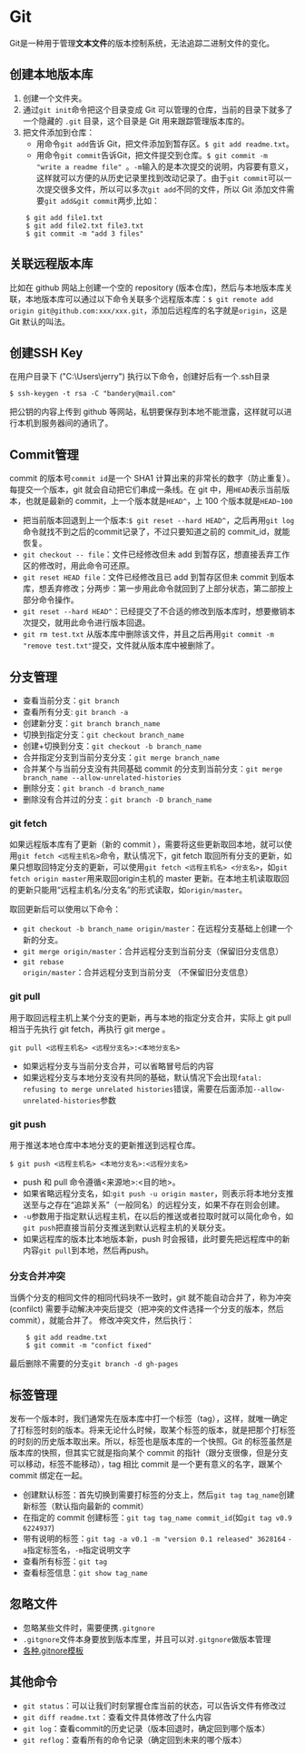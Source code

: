 # Git

Git是一种用于管理**文本文件**的版本控制系统，无法追踪二进制文件的变化。

## 创建本地版本库

1. 创建一个文件夹。
2. 通过`git init`命令把这个目录变成 Git 可以管理的仓库，当前的目录下就多了一个隐藏的 `.git` 目录，这个目录是 Git 用来跟踪管理版本库的。
3. 把文件添加到仓库：
   - 用命令`git add`告诉 Git，把文件添加到暂存区。`$ git add readme.txt`。
   - 用命令`git commit`告诉Git，把文件提交到仓库。`$ git commit -m "write a readme file" `。`-m`输入的是本次提交的说明，内容要有意义，这样就可以方便的从历史记录里找到改动记录了。由于`git commit`可以一次提交很多文件，所以可以多次`git add`不同的文件，所以 Git 添加文件需要`git add&git commit`两步,比如：

```shell
    $ git add file1.txt
    $ git add file2.txt file3.txt
    $ git commit -m "add 3 files"
```

## 关联远程版本库

比如在 github 网站上创建一个空的 repository (版本仓库)，然后与本地版本库关联，本地版本库可以通过以下命令关联多个远程版本库：`$ git remote add origin git@github.com:xxx/xxx.git`，添加后远程库的名字就是`origin`，这是 Git 默认的叫法。

## 创建SSH Key

在用户目录下 ("C:\Users\jerry") 执行以下命令，创建好后有一个.ssh目录

```shell
$ ssh-keygen -t rsa -C "bandery@mail.com"
```

把公钥的内容上传到 github 等网站，私钥要保存到本地不能泄露，这样就可以进行本机到服务器间的通讯了。

## Commit管理

commit 的版本号`commit id`是一个 SHA1 计算出来的非常长的数字（防止重复）。每提交一个版本，git 就会自动把它们串成一条线。在 git 中，用`HEAD`表示当前版本，也就是最新的 commit，上一个版本就是`HEAD^`，上 100 个版本就是`HEAD~100`

- 把当前版本回退到上一个版本:`$ git reset --hard HEAD^`，之后再用`git log`命令就找不到之后的commit记录了，不过只要知道之前的 commit_id，就能恢复。
- `git checkout -- file`：文件已经修改但未 add 到暂存区，想直接丢弃工作区的修改时，用此命令可还原。
- `git reset HEAD file`：文件已经修改且已 add 到暂存区但未 commit 到版本库，想丢弃修改；分两步：第一步用此命令就回到了上部分状态，第二部按上部分命令操作。
- `git reset --hard HEAD^`：已经提交了不合适的修改到版本库时，想要撤销本次提交，就用此命令进行版本回退。
- `git rm test.txt` 从版本库中删除该文件，并且之后再用`git commit -m "remove test.txt"`提交，文件就从版本库中被删除了。

## 分支管理

- 查看当前分支：`git branch`
- 查看所有分支: `git branch -a`
- 创建新分支：`git branch branch_name`
- 切换到指定分支：`git checkout branch_name`
- 创建+切换到分支：`git checkout -b branch_name`
- 合并指定分支到当前分支分支：`git merge branch_name`
- 合并某个与当前分支没有共同基础 commit 的分支到当前分支：`git merge branch_name --allow-unrelated-histories`
- 删除分支：`git branch -d branch_name`
- 删除没有合并过的分支：`git branch -D branch_name`

### git fetch

如果远程版本库有了更新（新的 commit ），需要将这些更新取回本地，就可以使用`git fetch <远程主机名>`命令，默认情况下，git fetch 取回所有分支的更新，如果只想取回特定分支的更新，可以使用`git fetch <远程主机名> <分支名>`，如`git fetch origin master`用来取回origin主机的 master 更新。在本地主机读取取回的更新只能用“远程主机名/分支名”的形式读取，如`origin/master`。

取回更新后可以使用以下命令：

- `git checkout -b branch_name origin/master`：在远程分支基础上创建一个新的分支。
- `git merge origin/master`：合并远程分支到当前分支（保留旧分支信息）
- `git rebase origin/master`：合并远程分支到当前分支 （不保留旧分支信息）

### git pull

用于取回远程主机上某个分支的更新，再与本地的指定分支合并，实际上 git pull 相当于先执行 git fetch，再执行 git merge 。

```shell
git pull <远程主机名> <远程分支名>:<本地分支名>
```

- 如果远程分支与当前分支合并，可以省略冒号后的内容
- 如果远程分支与本地分支没有共同的基础，默认情况下会出现`fatal: refusing to merge unrelated histories`错误，需要在后面添加`--allow-unrelated-histories`参数

### git push

用于推送本地仓库中本地分支的更新推送到远程仓库。

```shell
$ git push <远程主机名> <本地分支名>:<远程分支名>
```

- push 和 pull 命令遵循<来源地>:<目的地>。
- 如果省略远程分支名，如:`git push -u origin master`，则表示将本地分支推送至与之存在“追踪关系”（一般同名）的远程分支，如果不存在则会创建。
- `-u`参数用于指定默认远程主机，在以后的推送或者拉取时就可以简化命令，如`git push`把直接当前分支推送到默认远程主机的关联分支。
- 如果远程库的版本比本地版本新，push 时会报错，此时要先把远程库中的新内容`git pull`到本地，然后再push。

### 分支合并冲突

当俩个分支的相同文件的相同代码块不一致时，git 就不能自动合并了，称为冲突 (confilct) 需要手动解决冲突后提交（把冲突的文件选择一个分支的版本，然后 commit），就能合并了。
修改冲突文件，然后执行：

```shell
    $ git add readme.txt
    $ git commit -m "confict fixed"
```

最后删除不需要的分支`git branch -d gh-pages`

## 标签管理

发布一个版本时，我们通常先在版本库中打一个标签（tag），这样，就唯一确定了打标签时刻的版本。将来无论什么时候，取某个标签的版本，就是把那个打标签的时刻的历史版本取出来。所以，标签也是版本库的一个快照。Git 的标签虽然是版本库的快照，但其实它就是指向某个 commit 的指针（跟分支很像，但是分支可以移动，标签不能移动），tag 相比 commit 是一个更有意义的名字，跟某个 commit 绑定在一起。

- 创建默认标签：首先切换到需要打标签的分支上，然后`git tag tag_name`创建新标签（默认指向最新的 commit）
- 在指定的 commit 创建标签：`git tag tag_name commit_id`(如`git tag v0.9 6224937`)
- 带有说明的标签：`git tag -a v0.1 -m "version 0.1 released" 3628164` `-a`指定标签名，`-m`指定说明文字
- 查看所有标签：`git tag`
- 查看标签信息：`git show tag_name`

## 忽略文件

- 忽略某些文件时，需要便携`.gitgnore`
- `.gitgnore`文件本身要放到版本库里，并且可以对`.gitgnore`做版本管理
- [各种.gitnore模板](https://github.com/github/gitignore)

## 其他命令

- `git status`：可以让我们时刻掌握仓库当前的状态，可以告诉文件有修改过
- `git diff readme.txt`：查看文件具体修改了什么内容
- `git log`：查看commit的历史记录（版本回退时，确定回到哪个版本）
- `git reflog`：查看所有的命令记录（确定回到未来的哪个版本）
